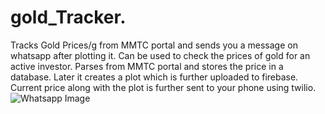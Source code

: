 # gold_Tracker.
Tracks Gold Prices/g from MMTC portal and sends you a message on whatsapp after plotting it. Can be used to check the prices of gold for an active investor. Parses from MMTC portal and stores the price in a database. Later it creates a plot which is further uploaded to firebase. Current price along with the plot is further sent to your phone using twilio.
![Whatsapp Image](https://storage.googleapis.com/gold-price-tracker-caa9e.appspot.com/sample_image.png)
